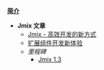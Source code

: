 [**简介**](README "世开科技简介")

<!-- - [Hello World](zh-cn/hello-world "the best RAD platform") -->


* **Jmix 文章**
  * [Jmix - 高效开发的新方式](zh-cn/jmix/jmix-introduction "Jmix - 业务系统高效开发的新方式")
  * [扩展组件开发新体验](zh-cn/jmix/jmix-new-dev-way "Jmix 扩展组件开发新体验")
  <!-- * [REST API 的不同写法](zh-cn/jmix/jmix-rest-diff-ways "Jmix Rest API") -->
  - _里程碑_
    * [Jmix 1.3](zh-cn/jmix/releases/jmix-1.3 "Jmix1.3 版本")
    
